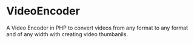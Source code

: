 VideoEncoder
============

A Video Encoder in PHP to convert videos from any format to any format and of any width with creating video thumbanils.
